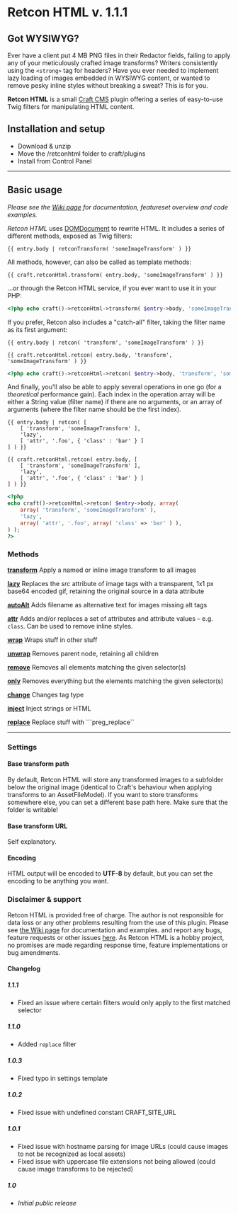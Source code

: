 # Retcon HTML v. 1.1.1

## Got WYSIWYG?

Ever have a client put 4 MB PNG files in their Redactor fields, failing to apply any of your meticulously crafted image transforms? Writers consistently using the `<strong>` tag for headers? Have you ever needed to implement lazy loading of images embedded in WYSIWYG content, or wanted to remove pesky inline styles without breaking a sweat? This is for you.

**Retcon HTML** is a small [Craft CMS](http://buildwithcraft.com) plugin offering a series of easy-to-use Twig filters for manipulating HTML content.

## Installation and setup

* Download & unzip
* Move the /retconhtml folder to craft/plugins
* Install from Control Panel

***

## Basic usage

_Please see the [Wiki page](https://github.com/mmikkel/RetconHTML-Craft/wiki) for documentation, featureset overview and code examples._

_Retcon HTML_ uses [DOMDocument](http://php.net/manual/en/class.domdocument.php) to rewrite HTML. It includes a series of different methods, exposed as Twig filters:

```twig
{{ entry.body | retconTransform( 'someImageTransform' ) }}
```

All methods, however, can also be called as template methods:

```twig
{{ craft.retconHtml.transform( entry.body, 'someImageTransform' ) }}
```

...or through the Retcon HTML service, if you ever want to use it in your PHP:

```php
<?php echo craft()->retconHtml->transform( $entry->body, 'someImageTransform' ); ?>
```

If you prefer, Retcon also includes a "catch-all" filter, taking the filter name as its first argument:

```twig
{{ entry.body | retcon( 'transform', 'someImageTransform' ) }}
```
```twig
{{ craft.retconHtml.retcon( entry.body, 'transform', 'someImageTransform' ) }}
```
```php
<?php echo craft()->retconHtml->retcon( $entry->body, 'transform', 'someImageTransform' ); ?>
```

And finally, you'll also be able to apply several operations in one go (for a _theoretical_ performance gain). Each index in the operation array will be either a String value (filter name) if there are no arguments, or an array of arguments (where the filter name should be the first index).

```twig
{{ entry.body | retcon( [
    [ 'transform', 'someImageTransform' ],
    'lazy',
    [ 'attr', '.foo', { 'class' : 'bar' } ]
] ) }}
```
```twig
{{ craft.retconHtml.retcon( entry.body, [
    [ 'transform', 'someImageTransform' ],
    'lazy',
    [ 'attr', '.foo', { 'class' : 'bar' } ]
] ) }}
```
```php
<?php
echo craft()->retconHtml->retcon( $entry->body, array(
    array( 'transform', 'someImageTransform' ),
    'lazy',
    array( 'attr', '.foo', array( 'class' => 'bar' ) ),
) );
?>
````

### Methods

**[transform](https://github.com/mmikkel/RetconHTML-Craft/wiki/Transform)**
Apply a named or inline image transform to all images

**[lazy](https://github.com/mmikkel/RetconHTML-Craft/wiki/Lazy)**
Replaces the _src_ attribute of image tags with a transparent, 1x1 px base64 encoded gif, retaining the original source in a data attribute

**[autoAlt](https://github.com/mmikkel/RetconHTML-Craft/wiki/AutoAlt)**
Adds filename as alternative text for images missing alt tags

**[attr](https://github.com/mmikkel/RetconHTML-Craft/wiki/Attr)**
Adds and/or replaces a set of attributes and attribute values – e.g. `class`. Can be used to remove inline styles.

**[wrap](https://github.com/mmikkel/RetconHTML-Craft/wiki/Wrap)**
Wraps stuff in other stuff

**[unwrap](https://github.com/mmikkel/RetconHTML-Craft/wiki/Unwrap)**
Removes parent node, retaining all children

**[remove](https://github.com/mmikkel/RetconHTML-Craft/wiki/Remove)**
Removes all elements matching the given selector(s)

**[only](https://github.com/mmikkel/RetconHTML-Craft/wiki/Only)**
Removes everything but the elements matching the given selector(s)

**[change](https://github.com/mmikkel/RetconHTML-Craft/wiki/Change)**
Changes tag type

**[inject](https://github.com/mmikkel/RetconHTML-Craft/wiki/Inject)**
Inject strings or HTML

**[replace](https://github.com/mmikkel/RetconHTML-Craft/wiki/Inject)**
Replace stuff with ```preg_replace``

***

### Settings

#### Base transform path
By default, Retcon HTML will store any transformed images to a subfolder below the original image (identical to Craft's behaviour when applying transforms to an AssetFileModel). If you want to store transforms somewhere else, you can set a different base path here. Make sure that the folder is writable!

#### Base transform URL
Self explanatory.

#### Encoding
HTML output will be encoded to **UTF-8** by default, but you can set the encoding to be anything you want.

### Disclaimer & support
Retcon HTML is provided free of charge. The author is not responsible for data loss or any other problems resulting from the use of this plugin.
Please see [the Wiki page](https://github.com/mmikkel/RetconHTML-Craft/wiki) for documentation and examples. and report any bugs, feature requests or other issues [here](https://github.com/mmikkel/RetconHTML-Craft).
As Retcon HTML is a hobby project, no promises are made regarding response time, feature implementations or bug amendments.

#### Changelog

##### 1.1.1

* Fixed an issue where certain filters would only apply to the first matched selector

##### 1.1.0

* Added ```replace``` filter

##### 1.0.3

* Fixed typo in settings template

##### 1.0.2

* Fixed issue with undefined constant CRAFT_SITE_URL

##### 1.0.1

* Fixed issue with hostname parsing for image URLs (could cause images to not be recognized as local assets)
* Fixed issue with uppercase file extensions not being allowed (could cause image transforms to be rejected)

##### 1.0

* _Initial public release_
